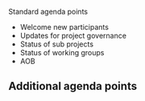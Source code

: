 Standard agenda points
- Welcome new participants
- Updates for project governance
- Status of sub projects
- Status of working groups
- AOB

Additional agenda points
- 
